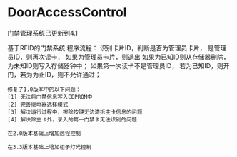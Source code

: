 # DoorAccessControl
门禁管理系统已更新到4.1

基于RFID的门禁系统
    程序流程：
    识别卡片ID，判断是否为管理员卡片，
    是管理员ID，则再次读卡，
    如果为管理员卡片，则退出
    如果为已知ID则从存储器删除，为未知ID则写入存储器钟中；
    如果第一次读卡不是管理员ID，
    若为已知ID，则开门，若为为止ID，则不允许通过；

    修复了1.0版本中的以下问题：
    [1] 无法将门禁信息写入EEPROM中
    [2] 完善继电器选择模式
    [3] 解决运行过程中，擦除按键无法清拆主卡信息的问题
    [4] 解决除主卡外，录入的第一门禁卡无法识别的问题

    在2.0版本基础上增加远程控制

    在3.3版本基础上增加柜子灯光控制
